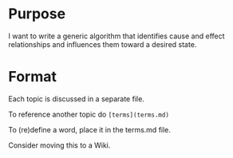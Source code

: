 Purpose
=======

I want to write a generic algorithm that identifies cause and effect relationships and influences them toward a desired state.

Format
======


Each topic is discussed in a separate file.  

To reference another topic do `[terms](terms.md)`

To (re)define a word, place it in the terms.md file.

Consider moving this to a Wiki.

